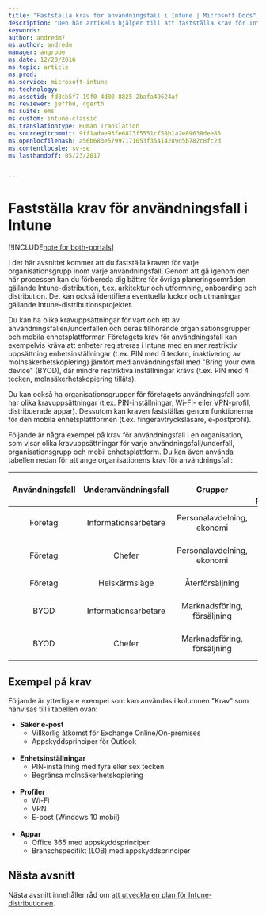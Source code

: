 ```yaml
---
title: "Fastställa krav för användningsfall i Intune | Microsoft Docs"
description: "Den här artikeln hjälper till att fastställa krav för Intune-användningsfall och underfall för en Microsoft Intune-molnimplementering."
keywords: 
author: andredm7
ms.author: andredm
manager: angrobe
ms.date: 12/20/2016
ms.topic: article
ms.prod: 
ms.service: microsoft-intune
ms.technology: 
ms.assetid: fd8cb5f7-19f0-4d80-8825-2bafa49624af
ms.reviewer: jeffbu, cgerth
ms.suite: ems
ms.custom: intune-classic
ms.translationtype: Human Translation
ms.sourcegitcommit: 9ff1adae93fe6873f5551cf58b1a2e89638dee85
ms.openlocfilehash: a56b683e57997171053f35414289d5b782c8fc2d
ms.contentlocale: sv-se
ms.lasthandoff: 05/23/2017


---
```


# <a name="determine-intune-use-case-scenario-requirements"></a>Fastställa krav för användningsfall i Intune

[!INCLUDE[note for both-portals](../includes/note-for-both-portals.md)]

I det här avsnittet kommer att du fastställa kraven för varje organisationsgrupp inom varje användningsfall. Genom att gå igenom den här processen kan du förbereda dig bättre för övriga planeringsområden gällande Intune-distribution, t.ex. arkitektur och utformning, onboarding och distribution. Det kan också identifiera eventuella luckor och utmaningar gällande Intune-distributionsprojektet.

Du kan ha olika kravuppsättningar för vart och ett av användningsfallen/underfallen och deras tillhörande organisationsgrupper och mobila enhetsplattformar. Företagets krav för användningsfall kan exempelvis kräva att enheter registreras i Intune med en mer restriktiv uppsättning enhetsinställningar (t.ex. PIN med 6 tecken, inaktivering av molnsäkerhetskopiering) jämfört med användningsfall med "Bring your own device" (BYOD), där mindre restriktiva inställningar krävs (t.ex. PIN med 4 tecken, molnsäkerhetskopiering tillåts).

Du kan också ha organisationsgrupper för företagets användningsfall som har olika kravuppsättningar (t.ex. PIN-inställningar, Wi-Fi- eller VPN-profil, distribuerade appar). Dessutom kan kraven fastställas genom funktionerna för den mobila enhetsplattformen (t.ex. fingeravtrycksläsare, e-postprofil).

Följande är några exempel på krav för användningsfall i en organisation, som visar olika kravuppsättningar för varje användningsfall/underfall, organisationsgrupp och mobil enhetsplattform. Du kan även använda tabellen nedan för att ange organisationens krav för användningsfall:

| **Användningsfall** | **Underanvändningsfall** | **Grupper** | **Enhetens OS-plattformar** | **Requirements** |
|:---:|:---:|:---:|:---:|:---:|
| Företag | Informationsarbetare | Personalavdelning, ekonomi | iOS | Säker e-post, enhetsinställningar, profiler, appar |                                                          
| Företag | Chefer | Personalavdelning, ekonomi | iOS | Säker e-post, enhetsinställningar, profiler, appar |                                                         
| Företag | Helskärmsläge | Återförsäljning | Android | Enhetsinställningar, profiler, appar |
| BYOD | Informationsarbetare | Marknadsföring, försäljning | iOS | Säker e-post, enhetsinställningar, profiler, appar |                                                         
| BYOD | Chefer | Marknadsföring, försäljning | iOS | Säker e-post, enhetsinställningar, profiler, appar |

## <a name="examples-of-requirements"></a>Exempel på krav

Följande är ytterligare exempel som kan användas i kolumnen "Krav" som hänvisas till i tabellen ovan:

- **Säker e-post**
    - Villkorlig åtkomst för Exchange Online/On-premises
    - Appskyddsprinciper för Outlook
<br></br>
- **Enhetsinställningar**
    - PIN-inställning med fyra eller sex tecken
    - Begränsa molnsäkerhetskopiering
<br></br>
- **Profiler**
    - Wi-Fi
    - VPN
    - E-post (Windows 10 mobil)
<br></br>
- **Appar**
    - Office 365 med appskyddsprinciper
    - Branschspecifikt (LOB) med appskyddsprinciper

## <a name="next-section"></a>Nästa avsnitt

Nästa avsnitt innehåller råd om [att utveckla en plan för Intune-distributionen](section-4-develop-a-rollout-plan.md).

